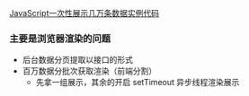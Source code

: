 
[JavaScript一次性展示几万条数据实例代码](http://www.php.cn/js-tutorial-360591.html) 


### 主要是浏览器渲染的问题
- 后台数据分页提取以接口的形式
- 百万数据分批次获取渲染（前端分割）
  + 先拿一组展示，其余的开启 setTimeout 异步线程渲染展示